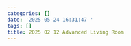 ```yaml
---
categories: []
date: '2025-05-24 16:31:47 '
tags: []
title: 2025 02 12 Advanced Living Room
---
```


